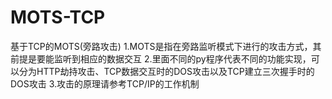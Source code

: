# MOTS-TCP
基于TCP的MOTS(旁路攻击)
1.MOTS是指在旁路监听模式下进行的攻击方式，其前提是要能监听到相应的数据交互
2.里面不同的py程序代表不同的功能实现，可以分为HTTP劫持攻击、TCP数据交互时的DOS攻击以及TCP建立三次握手时的DOS攻击
3.攻击的原理请参考TCP/IP的工作机制
